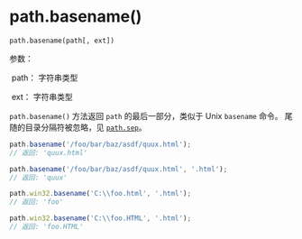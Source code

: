 # path.basename()

`path.basename(path[, ext])`

参数：

​		path： 字符串类型

​		ext： 字符串类型

`path.basename()` 方法返回 `path` 的最后一部分，类似于 Unix `basename` 命令。 尾随的目录分隔符被忽略，见 [`path.sep`](http://nodejs.cn/api/path.html#path_path_sep)。

```js
path.basename('/foo/bar/baz/asdf/quux.html');
// 返回: 'quux.html'

path.basename('/foo/bar/baz/asdf/quux.html', '.html');
// 返回: 'quux'

path.win32.basename('C:\\foo.html', '.html');
// 返回: 'foo'

path.win32.basename('C:\\foo.HTML', '.html');
// 返回: 'foo.HTML'
```